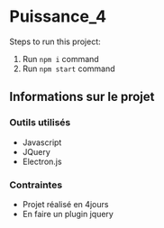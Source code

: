 # Puissance_4

Steps to run this project:

1. Run `npm i` command
2. Run `npm start` command

## Informations sur le projet

### Outils utilisés
- Javascript
- JQuery
- Electron.js

### Contraintes
- Projet réalisé en 4jours
- En faire un plugin jquery
